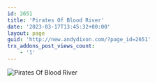 ```yaml
---
id: 2651
title: 'Pirates Of Blood River'
date: '2023-03-17T13:45:32+00:00'
layout: page
guid: 'http://new.andydixon.com/?page_id=2651'
trx_addons_post_views_count:
    - '1'
---
```


![Pirates Of Blood River](https://i0.wp.com/assets.g8x2.ldn.idrivee2-23.com/posters/Pirates%20Of%20Blood%20River%2001.jpg?w=1200&ssl=1 "Pirates Of Blood River")